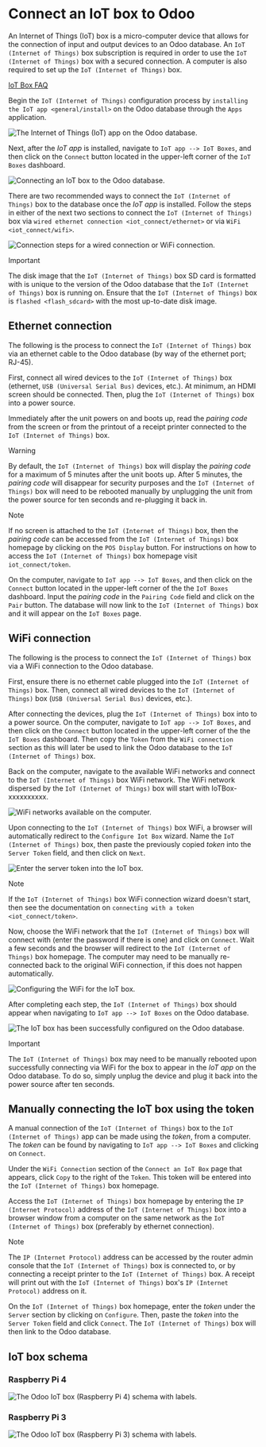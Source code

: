 # Connect an IoT box to Odoo

An Internet of Things (IoT) box is a micro-computer device that allows
for the connection of input and output devices to an Odoo database. An
`IoT (Internet of Things)` box subscription is required in order to use
the `IoT (Internet of Things)` box with a secured connection. A computer
is also required to set up the `IoT (Internet of Things)` box.

<div class="seealso">

[IoT Box FAQ](https://www.odoo.com/app/iot-faq)

</div>

Begin the `IoT (Internet of Things)` configuration process by
`installing the IoT app
<general/install>` on the Odoo database through the `Apps` application.

![The Internet of Things (IoT) app on the Odoo
database.](connect/install-iot-app.png)

Next, after the *IoT app* is installed, navigate to `IoT app --> IoT
Boxes`, and then click on the `Connect` button located in the upper-left
corner of the `IoT
Boxes` dashboard.

![Connecting an IoT box to the Odoo database.](connect/connect-iot.png)

There are two recommended ways to connect the `IoT (Internet of Things)`
box to the database once the *IoT app* is installed. Follow the steps in
either of the next two sections to connect the `IoT (Internet of
Things)` box via `wired ethernet connection <iot_connect/ethernet>` or
via `WiFi <iot_connect/wifi>`.

![Connection steps for a wired connection or WiFi
connection.](connect/connect-iot-box.png)

<div class="important">

<div class="title">

Important

</div>

The disk image that the `IoT (Internet of Things)` box SD card is
formatted with is unique to the version of the Odoo database that the
`IoT (Internet of Things)` box is running on. Ensure that the `IoT
(Internet of Things)` box is `flashed <flash_sdcard>` with the most
up-to-date disk image.

</div>

## Ethernet connection

The following is the process to connect the `IoT (Internet of Things)`
box via an ethernet cable to the Odoo database (by way of the ethernet
port; RJ-45).

First, connect all wired devices to the `IoT (Internet of Things)` box
(ethernet, `USB
(Universal Serial Bus)` devices, etc.). At minimum, an HDMI screen
should be connected. Then, plug the `IoT (Internet of Things)` box into
a power source.

Immediately after the unit powers on and boots up, read the *pairing
code* from the screen or from the printout of a receipt printer
connected to the `IoT (Internet of Things)` box.

<div class="warning">

<div class="title">

Warning

</div>

By default, the `IoT (Internet of Things)` box will display the *pairing
code* for a maximum of 5 minutes after the unit boots up. After 5
minutes, the *pairing code* will disappear for security purposes and the
`IoT (Internet of Things)` box will need to be rebooted manually by
unplugging the unit from the power source for ten seconds and
re-plugging it back in.

</div>

<div class="note">

<div class="title">

Note

</div>

If no screen is attached to the `IoT (Internet of Things)` box, then the
*pairing code* can be accessed from the `IoT (Internet of Things)` box
homepage by clicking on the `POS Display` button. For instructions on
how to access the `IoT (Internet of
Things)` box homepage visit `iot_connect/token`.

</div>

On the computer, navigate to `IoT app --> IoT Boxes`, and then click on
the `Connect` button located in the upper-left corner of the the `IoT
Boxes` dashboard. Input the *pairing code* in the `Pairing Code` field
and click on the `Pair` button. The database will now link to the `IoT
(Internet of Things)` box and it will appear on the `IoT Boxes` page.

## WiFi connection

The following is the process to connect the `IoT (Internet of Things)`
box via a WiFi connection to the Odoo database.

First, ensure there is no ethernet cable plugged into the `IoT (Internet
of Things)` box. Then, connect all wired devices to the `IoT (Internet
of Things)` box (`USB (Universal
Serial Bus)` devices, etc.).

After connecting the devices, plug the `IoT (Internet of Things)` box
into to a power source. On the computer, navigate to `IoT app --> IoT
Boxes`, and then click on the `Connect` button located in the upper-left
corner of the the `IoT Boxes` dashboard. Then copy the `Token` from the
`WiFi connection` section as this will later be used to link the Odoo
database to the `IoT (Internet of Things)` box.

Back on the computer, navigate to the available WiFi networks and
connect to the `IoT
(Internet of Things)` box WiFi network. The WiFi network dispersed by
the `IoT (Internet of
Things)` box will start with
<span class="title-ref">IoTBox-xxxxxxxxxx</span>.

![WiFi networks available on the
computer.](connect/connect-iot-wifi.png)

Upon connecting to the `IoT (Internet of Things)` box WiFi, a browser
will automatically redirect to the `Configure Iot Box` wizard. Name the
`IoT (Internet of Things)` box, then paste the previously copied *token*
into the `Server Token` field, and then click on `Next`.

![Enter the server token into the IoT box.](connect/server-token.png)

<div class="note">

<div class="title">

Note

</div>

If the `IoT (Internet of Things)` box WiFi connection wizard doesn't
start, then see the documentation on `connecting with a token
<iot_connect/token>`.

</div>

Now, choose the WiFi network that the `IoT (Internet of Things)` box
will connect with (enter the password if there is one) and click on
`Connect`. Wait a few seconds and the browser will redirect to the `IoT
(Internet of Things)` box homepage. The computer may need to be manually
re-connected back to the original WiFi connection, if this does not
happen automatically.

![Configuring the WiFi for the IoT
box.](connect/configure-wifi-network-iot.png)

After completing each step, the `IoT (Internet of Things)` box should
appear when navigating to `IoT app --> IoT Boxes` on the Odoo database.

![The IoT box has been successfully configured on the Odoo
database.](connect/iot-box-connected.png)

<div class="important">

<div class="title">

Important

</div>

The `IoT (Internet of Things)` box may need to be manually rebooted upon
successfully connecting via WiFi for the box to appear in the *IoT app*
on the Odoo database. To do so, simply unplug the device and plug it
back into the power source after ten seconds.

</div>

## Manually connecting the IoT box using the token

A manual connection of the `IoT (Internet of Things)` box to the `IoT
(Internet of
Things)` app can be made using the *token*, from a computer. The *token*
can be found by navigating to `IoT app --> IoT Boxes` and clicking on
`Connect`.

Under the `WiFi Connection` section of the `Connect an IoT Box` page
that appears, click `Copy` to the right of the `Token`. This token will
be entered into the `IoT (Internet of Things)` box homepage.

Access the `IoT (Internet of Things)` box homepage by entering the `IP
(Internet
Protocol)` address of the `IoT (Internet of Things)` box into a browser
window from a computer on the same network as the `IoT (Internet of
Things)` box (preferably by ethernet connection).

<div class="note">

<div class="title">

Note

</div>

The `IP (Internet Protocol)` address can be accessed by the router admin
console that the `IoT (Internet of Things)` box is connected to, or by
connecting a receipt printer to the `IoT (Internet of Things)` box. A
receipt will print out with the `IoT (Internet of
Things)` box's `IP (Internet Protocol)` address on it.

</div>

On the `IoT (Internet of Things)` box homepage, enter the *token* under
the `Server` section by clicking on `Configure`. Then, paste the *token*
into the `Server
Token` field and click `Connect`. The `IoT (Internet of Things)` box
will then link to the Odoo database.

## IoT box schema

### Raspberry Pi 4

![The Odoo IoT box (Raspberry Pi 4) schema with
labels.](connect/iot-box-schema.png)

### Raspberry Pi 3

![The Odoo IoT box (Raspberry Pi 3) schema with
labels.](connect/iox-box-schema-3.png)
